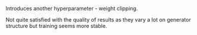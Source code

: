 Introduces another hyperparameter - weight clipping.

Not quite satisfied with the quality of results as they vary a lot on generator structure
but training seems more stable.